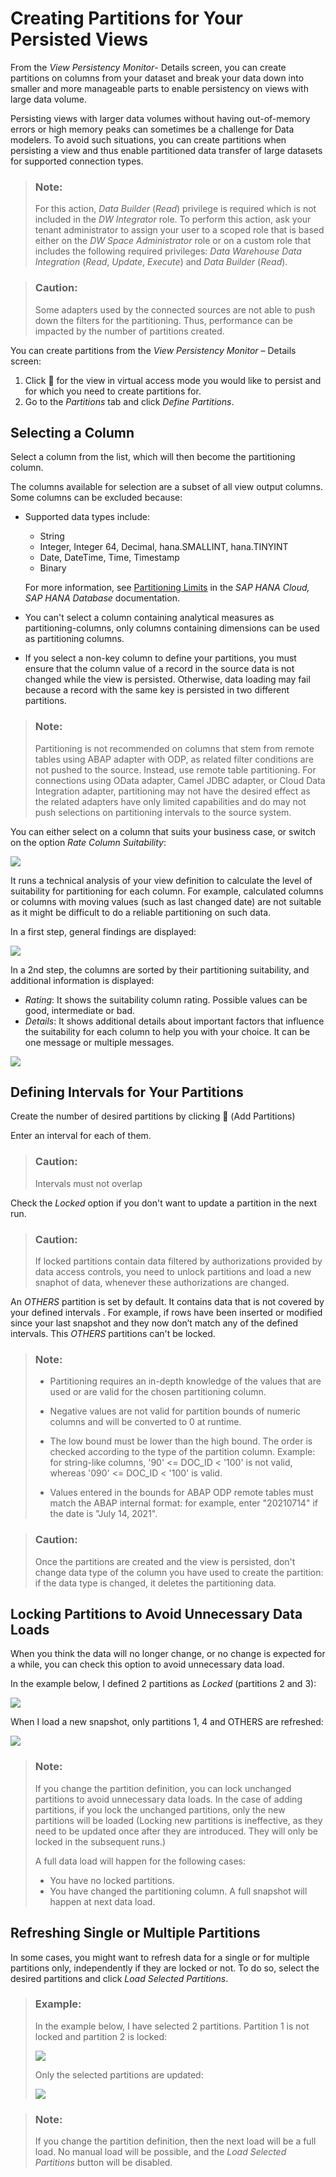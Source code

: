 <!-- loio9b1b595054c34da5b67ac07595093f82 -->

<link rel="stylesheet" type="text/css" href="../css/sap-icons.css"/>

# Creating Partitions for Your Persisted Views

From the *View Persistency Monitor*- Details screen, you can create partitions on columns from your dataset and break your data down into smaller and more manageable parts to enable persistency on views with large data volume.

Persisting views with larger data volumes without having out-of-memory errors or high memory peaks can sometimes be a challenge for Data modelers. To avoid such situations, you can create partitions when persisting a view and thus enable partitioned data transfer of large datasets for supported connection types.

> ### Note:  
> For this action, *Data Builder* \(*Read*\) privilege is required which is not included in the *DW Integrator* role. To perform this action, ask your tenant administrator to assign your user to a scoped role that is based either on the *DW Space Administrator* role or on a custom role that includes the following required privileges: *Data Warehouse Data Integration* \(*Read*, *Update*, *Execute*\) and *Data Builder* \(*Read*\).

> ### Caution:  
> Some adapters used by the connected sources are not able to push down the filters for the partitioning. Thus, performance can be impacted by the number of partitions created.

You can create partitions from the *View Persistency Monitor* – Details screen:

1.  Click <span class="FPA-icons"></span> for the view in virtual access mode you would like to persist and for which you need to create partitions for.
2.  Go to the *Partitions* tab and click *Define Partitions*.



<a name="loio9b1b595054c34da5b67ac07595093f82__section_q5r_2yt_qwb"/>

## Selecting a Column

Select a column from the list, which will then become the partitioning column.

The columns available for selection are a subset of all view output columns. Some columns can be excluded because:

-   Supported data types include:

    -   String
    -   Integer, Integer 64, Decimal, hana.SMALLINT, hana.TINYINT
    -   Date, DateTime, Time, Timestamp
    -   Binary

    For more information, see [Partitioning Limits](https://help.sap.com/docs/HANA_CLOUD_DATABASE/f9c5015e72e04fffa14d7d4f7267d897/8dd866a688ec4914a074727a2c800142.html) in the *SAP HANA Cloud, SAP HANA Database* documentation.

-   You can't select a column containing analytical measures as partitioning-columns, only columns containing dimensions can be used as partitioning columns.
-   If you select a non-key column to define your partitions, you must ensure that the column value of a record in the source data is not changed while the view is persisted. Otherwise, data loading may fail because a record with the same key is persisted in two different partitions.

> ### Note:  
> Partitioning is not recommended on columns that stem from remote tables using ABAP adapter with ODP, as related filter conditions are not pushed to the source. Instead, use remote table partitioning. For connections using OData adapter, Camel JDBC adapter, or Cloud Data Integration adapter, partitioning may not have the desired effect as the related adapters have only limited capabilities and do may not push selections on partitioning intervals to the source system.

You can either select on a column that suits your business case, or switch on the option *Rate Column Suitability*:

![](images/Select_Column_For_Partitioning_8ac6d94.png)

It runs a technical analysis of your view definition to calculate the level of suitability for partitioning for each column. For example, calculated columns or columns with moving values \(such as last changed date\) are not suitable as it might be difficult to do a reliable partitioning on such data.

In a first step, general findings are displayed:

![](images/Suitable_Partitioning_Columns_1_c967fcb.png)

In a 2nd step, the columns are sorted by their partitioning suitability, and additional information is displayed:

-   *Rating*: It shows the suitability column rating. Possible values can be good, intermediate or bad.
-   *Details*: It shows additional details about important factors that influence the suitability for each column to help you with your choice. It can be one message or multiple messages.

![](images/Suitable_Patitioning_Column_2_0965159.png)



<a name="loio9b1b595054c34da5b67ac07595093f82__section_f1q_y3w_wvb"/>

## Defining Intervals for Your Partitions

Create the number of desired partitions by clicking <span class="FPA-icons"></span> \(Add Partitions\) 

Enter an interval for each of them.

> ### Caution:  
> Intervals must not overlap

Check the *Locked* option if you don't want to update a partition in the next run.

> ### Caution:  
> If locked partitions contain data filtered by authorizations provided by data access controls, you need to unlock partitions and load a new snaphot of data, whenever these authorizations are changed.

An *OTHERS* partition is set by default. It contains data that is not covered by your defined intervals . For example, if rows have been inserted or modified since your last snapshot and they now don’t match any of the defined intervals. This *OTHERS* partitions can't be locked.

> ### Note:  
> -   Partitioning requires an in-depth knowledge of the values that are used or are valid for the chosen partitioning column.
> 
> -   Negative values are not valid for partition bounds of numeric columns and will be converted to 0 at runtime.
> 
> -   The low bound must be lower than the high bound. The order is checked according to the type of the partition column. Example: for string-like columns, '90' <= DOC\_ID < '100' is not valid, whereas '090' <= DOC\_ID < '100' is valid.
> 
> -   Values entered in the bounds for ABAP ODP remote tables must match the ABAP internal format: for example, enter "20210714" if the date is "July 14, 2021".

> ### Caution:  
> Once the partitions are created and the view is persisted, don't change data type of the column you have used to create the partition: if the data type is changed, it deletes the partitioning data.



<a name="loio9b1b595054c34da5b67ac07595093f82__section_xn3_4jw_wvb"/>

## Locking Partitions to Avoid Unnecessary Data Loads

When you think the data will no longer change, or no change is expected for a while, you can check this option to avoid unnecessary data load.

In the example below, I defined 2 partitions as *Locked* \(partitions 2 and 3\):

![](images/Locking_Partitions_32cae47.png)

When I load a new snapshot, only partitions 1, 4 and OTHERS are refreshed:

![](images/Message_Locked_Partitions_Defined_6d6de8f.png)

> ### Note:  
> If you change the partition definition, you can lock unchanged partitions to avoid unnecessary data loads. In the case of adding partitions, if you lock the unchanged partitions, only the new partitions will be loaded \(Locking new partitions is ineffective, as they need to be updated once after they are introduced. They will only be locked in the subsequent runs.\)
> 
> A full data load will happen for the following cases:
> 
> -   You have no locked partitions.
> -   You have changed the partitioning column. A full snapshot will happen at next data load.



<a name="loio9b1b595054c34da5b67ac07595093f82__section_xj2_n1x_wvb"/>

## Refreshing Single or Multiple Partitions

In some cases, you might want to refresh data for a single or for multiple partitions only, independently if they are locked or not. To do so, select the desired partitions and click *Load Selected Partitions*.

> ### Example:  
> In the example below, I have selected 2 partitions. Partition 1 is not locked and partition 2 is locked:
> 
> ![](images/Select_PartitionsToUpdate_a04c46a.png)
> 
> Only the selected partitions are updated:
> 
> ![](images/Selected_Partitions_Updated_3c25ff1.png)

> ### Note:  
> If you change the partition definition, then the next load will be a full load. No manual load will be possible, and the *Load Selected Partitions* button will be disabled.

